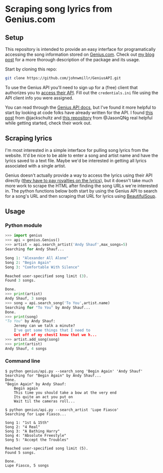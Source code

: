 # Scraping song lyrics from Genius.com

## Setup
This repository is intended to provide an easy interface for programatically accessing the song information stored on [Genius.com](https://www.genius.com). Check out [my blog post](http://www.johnwmillr.com/blog/2017/scraping-genius-lyrics) for a more thorough description of the package and its usage.

Start by cloning this repo:

```bash
git clone https://github.com/johnwmillr/GeniusAPI.git
```

To use the Genius API you'll need to sign up for a (free) client that authorizes you to [access their API](http://genius.com/api-clients). Fill out the ```credentials.ini``` file using the API client info you were assigned.


You can read through the [Genius API docs](https://docs.genius.com/), but I've found it more helpful to start by looking at code folks have already written for the API. I found [this post](https://bigishdata.com/2016/09/27/getting-song-lyrics-from-geniuss-api-scraping) from @jackschultz and [this repository](https://github.com/jasonqng/genius-lyrics-search) from @JasonQNg real helpful while getting started, check their work out.


## Scraping lyrics
I'm most interested in a simple interface for pulling song lyrics from the website. It'd be nice to be able to enter a song and artist name and have the lyrics saved to a text file. Maybe we'd be interested in getting all lyrics associated with a single artist.

Genius doesn't actually provide a way to access the lyrics using their API directly ([they have to pay royalties on the lyrics](https://www.nytimes.com/2014/05/07/business/media/rap-genius-website-agrees-to-license-with-music-publishers.html?ref=oembed&_r=0)), but it doesn't take much more work to scrape the HTML after finding the song URLs we're interested in. The python functions below both start by using the Genius API to search for a song's URL and then scraping that URL for lyrics using [BeautifulSoup](https://www.crummy.com/software/BeautifulSoup/bs4/doc/).

## Usage
### Python module
```python
>>> import genius
>>> api = genius.Genius()
>>> artist = api.search_artist('Andy Shauf',max_songs=5)
Searching for Andy Shauf...

Song 1: "Alexander All Alone"
Song 2: "Begin Again"
Song 3: "Comfortable With Silence"

Reached user-specified song limit (3).
Found 3 songs.

Done.
>>> print(artist)
Andy Shauf, 3 songs
>>> song = api.search_song('To You',artist.name)
Searching for "To You" by Andy Shauf...
Done.
>>> print(song)
"To You" by Andy Shauf:
    Jeremy can we talk a minute?
    I've got some things that I need to
    Get off of my chestI know that we h...
>>> artist.add_song(song)
>>> print(artist)
Andy Shauf, 4 songs
```

### Command line
```
$ python genius/api.py --search_song 'Begin Again' 'Andy Shauf'
Searching for "Begin Again" by Andy Shauf...
Done.
"Begin Again" by Andy Shauf:
    Begin again
    This time you should take a bow at the very end
    Its quite an act you put on
    Wait til the cameras roll...

$ python genius/api.py --search_artist 'Lupe Fiasco'
Searching for Lupe Fiasco...

Song 1: "1st & 15th"
Song 2: "4 Real"
Song 3: "A Bathing Harry"
Song 4: "Absolute Freestyle"
Song 5: "Accept the Troubles"

Reached user-specified song limit (5).
Found 5 songs.

Done.
Lupe Fiasco, 5 songs
```

